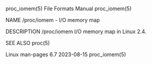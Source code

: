 proc_iomem(5)							      File Formats Manual							 proc_iomem(5)

NAME
       /proc/iomem - I/O memory map

DESCRIPTION
       /proc/iomem
	      I/O memory map in Linux 2.4.

SEE ALSO
       proc(5)

Linux man-pages 6.7							  2023-08-15								 proc_iomem(5)
